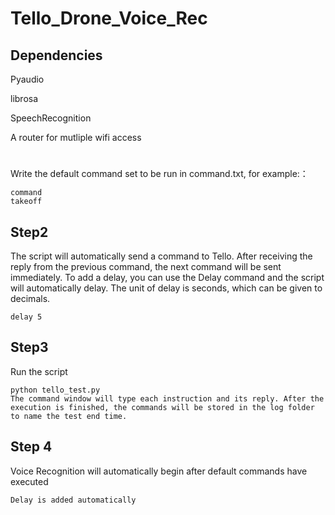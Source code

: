 # Tello_Drone_Voice_Rec
## Dependencies
Pyaudio

librosa

SpeechRecognition

A router for mutliple wifi access
#
Write the default command set to be run in command.txt, for example:：
```
command
takeoff
```
## Step2
The script will automatically send a command to Tello. After receiving the reply from the previous command, the next command will be sent immediately.
To add a delay, you can use the Delay command and the script will automatically delay. The unit of delay is seconds, which can be given to decimals.
```
delay 5
```
## Step3
Run the script
```
python tello_test.py 
The command window will type each instruction and its reply. After the execution is finished, the commands will be stored in the log folder to name the test end time.
```
## Step 4
Voice Recognition will automatically begin after default commands have executed
```
Delay is added automatically 
```

